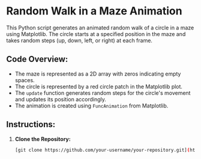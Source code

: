 # Random Walk in a Maze Animation

This Python script generates an animated random walk of a circle in a maze using Matplotlib. The circle starts at a specified position in the maze and takes random steps (up, down, left, or right) at each frame.

## Code Overview:

- The maze is represented as a 2D array with zeros indicating empty spaces.
- The circle is represented by a red circle patch in the Matplotlib plot.
- The `update` function generates random steps for the circle's movement and updates its position accordingly.
- The animation is created using `FuncAnimation` from Matplotlib.

## Instructions:

1. **Clone the Repository:**
   ```bash
   [git clone https://github.com/your-username/your-repository.git](https://github.com/Mahsarnzh/Monte_Carlo_Probability_Decision_Making.git)https://github.com/Mahsarnzh/Monte_Carlo_Probability_Decision_Making.git
